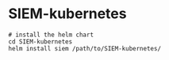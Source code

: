 # SIEM-kubernetes

```
# install the helm chart
cd SIEM-kubernetes
helm install siem /path/to/SIEM-kubernetes/
```